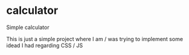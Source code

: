 # calculator
Simple calculator

This is just a simple project where I am / was trying to implement some idead I had regarding CSS / JS
